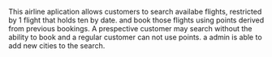 This airline aplication allows customers to search availabe flights, restricted by 1 flight that holds ten by date. and book those flights using points derived from previous bookings. A prespective customer may search without the ability to book and a regular customer can not use points. a admin is able to add new cities to the search.
